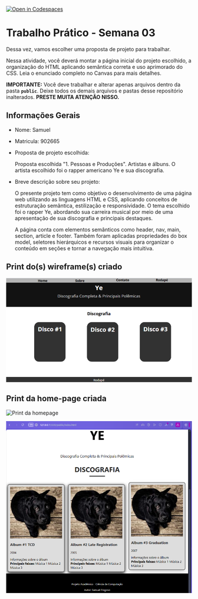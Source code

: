 [![Open in Codespaces](https://classroom.github.com/assets/launch-codespace-2972f46106e565e64193e422d61a12cf1da4916b45550586e14ef0a7c637dd04.svg)](https://classroom.github.com/open-in-codespaces?assignment_repo_id=20208773)
# Trabalho Prático - Semana 03

Dessa vez, vamos escolher uma proposta de projeto para trabalhar.

Nessa atividade, você deverá montar a página inicial do projeto escolhido, a organização do HTML aplicando semântica correta e uso aprimorado do CSS. Leia o enunciado completo no Canvas para mais detalhes.

**IMPORTANTE:** Você deve trabalhar e alterar apenas arquivos dentro da pasta **`public`**. Deixe todos os demais arquivos e pastas desse repositório inalterados. **PRESTE MUITA ATENÇÃO NISSO.**

## Informações Gerais

- Nome: Samuel
- Matricula: 902665
- Proposta de projeto escolhida:

     Proposta escolhida "1. Pessoas e Produções". Artistas e álbuns.
     O artista escolhido foi o rapper americano Ye e sua discografia.

- Breve descrição sobre seu projeto:

    O presente projeto tem como objetivo o desenvolvimento de uma página web utilizando as linguagens HTML e CSS, aplicando conceitos de estruturação semântica, estilização e responsividade. O tema escolhido foi o rapper Ye, abordando sua carreira musical por meio de uma apresentação de sua discografia e principais destaques.

    A página conta com elementos semânticos como header, nav, main, section, article e footer. Também foram aplicadas propriedades do box model, seletores hierárquicos e recursos visuais para organizar o conteúdo em seções e tornar a navegação mais intuitiva.
    


## Print do(s) wireframe(s) criado

![Print do wireframe](public/IMAGENS/wireframe.png)


## Print da home-page criada

![Print da homepage](public/IMAGENS/home-page1.png)

![Print da homepage2](public/IMAGENS/home-page2.png)

